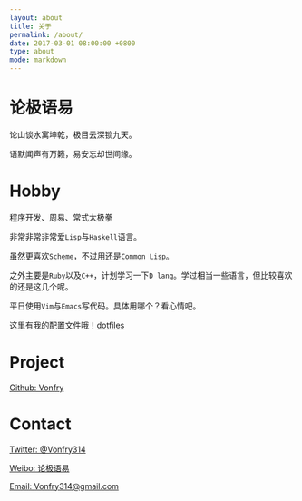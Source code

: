 ```yaml
---
layout: about
title: 关于
permalink: /about/
date: 2017-03-01 08:00:00 +0800
type: about
mode: markdown
---
```


# 论极语易
论山谈水寓坤乾，极目云深锁九天。

语默闻声有万籁，易安忘却世间缘。

# Hobby
程序开发、周易、常式太极拳

非常非常非常爱`Lisp`与`Haskell`语言。

虽然更喜欢`Scheme`，不过用还是`Common Lisp`。

之外主要是`Ruby`以及`C++`，计划学习一下`D lang`。学过相当一些语言，但比较喜欢的还是这几个呢。

平日使用`Vim`与`Emacs`写代码。具体用哪个？看心情吧。

这里有我的配置文件哦！[dotfiles](https://github.com/VonFry/dotfiles)

# Project
  [Github: Vonfry](https://github.com/vonfry)

# Contact
  [Twitter: @Vonfry314](https://twitter.com/Vonfry314)

  [Weibo: 论极语易](http://weibo.com/fryown)

  [Email: Vonfry314@gmail.com](mailto:vonfry314@gmail.com)

